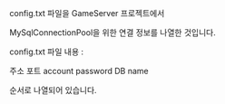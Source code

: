 config.txt 파일을 GameServer 프로젝트에서

MySqlConnectionPool을 위한 연결 정보를 나열한 것입니다.

config.txt 파일 내용 :

주소
포트
account
password
DB name

순서로 나열되어 있습니다.
